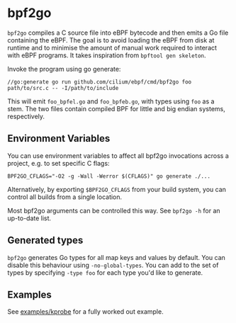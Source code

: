 bpf2go
===

`bpf2go` compiles a C source file into eBPF bytecode and then emits a
Go file containing the eBPF. The goal is to avoid loading the
eBPF from disk at runtime and to minimise the amount of manual
work required to interact with eBPF programs. It takes inspiration
from `bpftool gen skeleton`.

Invoke the program using go generate:

    //go:generate go run github.com/cilium/ebpf/cmd/bpf2go foo path/to/src.c -- -I/path/to/include

This will emit `foo_bpfel.go` and `foo_bpfeb.go`, with types using `foo`
as a stem. The two files contain compiled BPF for little and big
endian systems, respectively.

## Environment Variables

You can use environment variables to affect all bpf2go invocations
across a project, e.g. to set specific C flags:

    BPF2GO_CFLAGS="-O2 -g -Wall -Werror $(CFLAGS)" go generate ./...

Alternatively, by exporting `$BPF2GO_CFLAGS` from your build system, you can
control all builds from a single location.

Most bpf2go arguments can be controlled this way. See `bpf2go -h` for an
up-to-date list.

## Generated types

`bpf2go` generates Go types for all map keys and values by default. You can
disable this behaviour using `-no-global-types`. You can add to the set of
types by specifying `-type foo` for each type you'd like to generate.

## Examples

See [examples/kprobe](../../examples/kprobe/main.go) for a fully worked out example.
